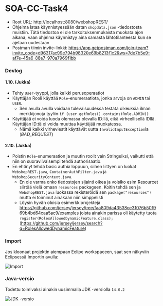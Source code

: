 # SOA-CC-Task4

- Root URL: http://localhost:8080/webshopREST/
- Ohjelma lataa käynnistyessään datan `shopdata.json` -tiedostosta muistiin. Tätä tiedostoa ei ole tarkoituksenmukaista muokata ajon aikana, vaan ohjelma käynnistyy aina samasta lähtötilanteesta kun se ajetaan uudestaan.
- Postman tiimin invite-linkki: https://app.getpostman.com/join-team?invite_code=d96317ac99e794b98320e69b8213f1c2&ws=7de7b5e9-af7e-45a6-88a7-970a7969f1bb

### Devlog

#### 1.10. (Jukka)
- Tehty `User`-tyyppi, jolla kaikki perusoperaatiot
- Käyttäjän Rooli käyttää `Role`-enumeraatiota, jonka arvoja on `ADMIN` tai `USER`.
  - Sen avulla avulla voidaan tulevaisuudessa testata oikeuksia ilman merkkijonoja tyyliin `if (user.getRoles().contains(Role.ADMIN))`
- Käyttäjää ei voida luoda olemassa olevalla ID:llä, eikä virheellisellä IDllä. Käyttäjän ID:tä ei voida muuttaa käyttäjää muokatessa.
  - Nämä kaikki virheviestit käyttävät uutta `InvalidInputException`ia (*BAD_REQUEST*)
  
#### 2.10. (Jukka)
- Poistin `Role`-enumeraation ja muutin roolit vain Stringeiksi, vaikutti että niin on suoraviivaisempi tehdä authorisaatio.
- En ehtinyt tehdä basic authia loppuun, siihen liittyen on luokat `WebshopREST.java`, `ContainerAuthFilter.java` ja `WebshopSecurityContext.java`.
  - En ole varma onko tiedostojen sijainti oikea ja voisiko esim Resourcet siirtää vielä omaan `resources` packageen. Koitin tehdä sen ja `WebshopREST.java` luokassa rekisteröidä sen `package("resources")` mutta ei toiminut ainakaan niin simppelisti
  - Löysin hyvän oloisia esimerkkiprojekteja https://github.com/jersey/jersey/tree/faa809da43538ce31076b50f969b4bd64caa5ac9/examples joista ainakin parissa oli käytetty tuota `register(RolesAllowedDynamicFeature.class);` (https://github.com/jersey/jersey/search?q=RolesAllowedDynamicFeature)

### Import

Jos kloonaat projektin aiempaan Eclipe workspaceen, saat sen näkyviin Eclipsessä Importin avulla:

![Import](https://i.imgur.com/NqOYnHn.png)

### Java-versio

Todettu toimivaksi ainakin uusimmalla JDK -versiolla `14.0.2`

![JDK -versio](https://i.imgur.com/NZkKSw2.png)